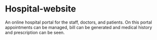 # Hospital-website
An online hospital portal for the staff, doctors, and patients. On this portal appointments can be managed, bill can be generated and medical history and prescription can be seen.
